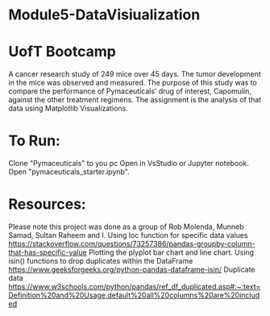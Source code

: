 # Module5-DataVisiualization
# UofT Bootcamp
A cancer research study of 249 mice over 45 days. The tumor development in the mice was observed and measured. The purpose of this study was to compare the performance of Pymaceuticals’ drug of interest, Capomulin, against the other treatment regimens. The assignment is the analysis of that data using Matplotlib Visualizations.
# To Run:
Clone "Pymaceuticals" to you pc
Open in VsStudio or Jupyter notebook. Open "pymaceuticals_starter.ipynb".

# Resources:
Please note this project was done as a group of Rob Molenda, Munneb Samad, Sultan Raheem and I. 
Using loc function for specific data values
https://stackoverflow.com/questions/73257386/pandas-groupby-column-that-has-specific-value
Plotting the plyplot bar chart and line chart. Using isin() functions to drop duplicates within the DataFrame
https://www.geeksforgeeks.org/python-pandas-dataframe-isin/
Duplicate data
https://www.w3schools.com/python/pandas/ref_df_duplicated.asp#:~:text=Definition%20and%20Usage,default%20all%20columns%20are%20included
